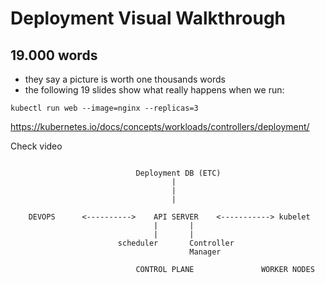 # Deployment Visual Walkthrough

## 19.000 words
- they say a picture is worth one thousands words
- the following 19 slides show what really happens when we run:

`kubectl run web --image=nginx --replicas=3`

https://kubernetes.io/docs/concepts/workloads/controllers/deployment/







Check video

```

                            Deployment DB (ETC)
                                    |
                                    |
                                    |

    DEVOPS      <---------->    API SERVER    <-----------> kubelet 
                                |       |
                                |       |
                        scheduler       Controller
                                        Manager

                            CONTROL PLANE               WORKER NODES
```


